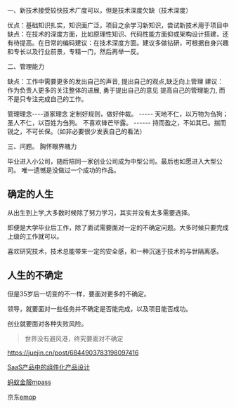 一、新技术接受较快技术广度可以，但是技术深度欠缺（技术深度）

 优点：基础知识扎实，知识面广泛，项目之余学习新知识，尝试新技术用于项目中
​ 缺点：在技术的深度方面，比如原理性知识、代码性能方面抑或架构设计搭建，还有待提高。在日常的编码
​ 建议：在技术深度方面。建议多做钻研，可根据自身兴趣和专长以及行业前景，专精一门，然后再举一反。

二、管理能力

 缺点：工作中需要更多的发出自己的声音, 提出自己的观点,缺乏向上管理
​ 建议：作为负责人更多的关注整体的进展, 勇于提出自己的意见 提高自己的管理能力, 而不是只专注完成自己的工作。

管理理念----道家理念
定制好规则，做好仲裁。 ----- 天地不仁，以万物为刍狗；圣人不仁，以百姓为刍狗。
不喜欢锋芒毕露。 ------ 持而盈之，不如其已。揣而锐之，不可长保。（如非必要很少发表自己的看法）

三、问题。
胸怀眼界魄力



毕业进入小公司，随后陪同一家创业公司成为中型公司。最后也如愿进入大型公司。
唯一遗憾是没做过一个成功的作品。





## 确定的人生

从出生到上学,大多数时候除了努力学习，其实并没有太多需要选择。

即便是大学毕业后工作，除了面试需要面对一定的不确定问题。大多时候只要完成上级的工作就可以。

喜欢研究技术，技术总能带来一定的安全感，和一种沉迷于技术的与世隔离感。

## 人生的不确定

但是35岁后一切变的不一样，要面对更多的不确定。

领导，就要面对一些任务并不确定是否能完成，以及项目能否成功。

创业就要面对各种失败风险。

> 世界没有避风港，终究要面对不确定





https://juejin.cn/post/6844903783198097416

[SaaS产品中的组件化产品设计](https://coffee.pmcaff.com/article/2722518499126400/pmcaff?utm_source=forum&newwindow=1)

[蚂蚁金服mpass](https://tech.antfin.com/products/MPAAS)

京东[emop](https://emop.jd.com/home)